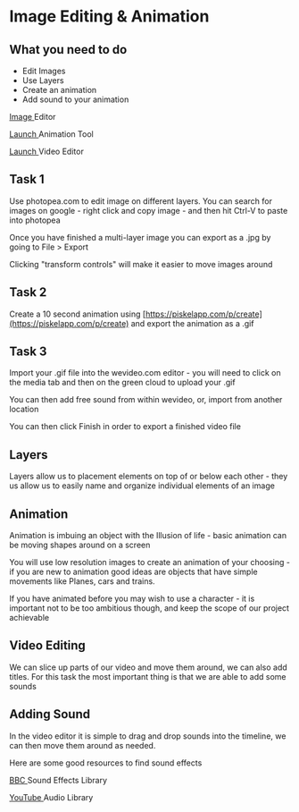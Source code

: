 # Image Editing & Animation

## What you need to do

* Edit Images
* Use Layers
* Create an animation
* Add sound to your animation

[Image ](https://www.photopea.com/)Editor

[Launch ](https://piskelapp.com/p/create)Animation Tool

[Launch ](https://www.wevideo.com/hub)Video Editor

## Task 1

Use photopea.com to edit image on different layers. You can search for images on google - right click and copy image - and then hit Ctrl-V to paste into photopea

Once you have finished a multi-layer image you can export as a .jpg by going to File &gt; Export

Clicking "transform controls" will make it easier to move images around

## Task 2

Create a 10 second animation using [https://piskelapp.com/p/create](https://piskelapp.com/p/create) and export the animation as a .gif

## Task 3

Import your .gif file into the wevideo.com editor - you will need to click on the media tab and then on the green cloud to upload your .gif

You can then add free sound from within wevideo, or, import from another location

You can then click Finish in order to export a finished video file

## Layers

Layers allow us to placement elements on top of or below each other - they us allow us to easily name and organize individual elements of an image

## Animation

Animation is imbuing an object with the Illusion of life - basic animation can be moving shapes around on a screen

You will use low resolution images to create an animation of your choosing - if you are new to animation good ideas are objects that have simple movements like Planes, cars and trains.

If you have animated before you may wish to use a character - it is important not to be too ambitious though, and keep the scope of our project achievable

## Video Editing

We can slice up parts of our video and move them around, we can also add titles. For this task the most important thing is that we are able to add some sounds

## Adding Sound

In the video editor it is simple to drag and drop sounds into the timeline, we can then move them around as needed.

Here are some good resources to find sound effects

[BBC ](http://bbcsfx.acropolis.org.uk/)Sound Effects Library

[YouTube ](https://www.youtube.com/audiolibrary/soundeffects)Audio Library

